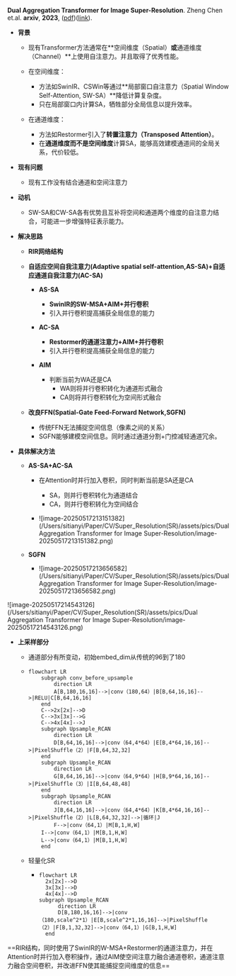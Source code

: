 **Dual Aggregation Transformer for Image Super-Resolution**. Zheng Chen et.al. **arxiv**, **2023**, ([pdf](assets/pdfs/Dual_Aggregation_Transformer_for_Image_Super-Resolution.pdf))([link](http://arxiv.org/abs/2308.03364v2)).

- **背景**

  - 现有Transformer方法通常在**空间维度（Spatial）**或**通道维度（Channel）**上使用自注意力。并且取得了优秀性能。

  - 在空间维度：

    - 方法如SwinIR、CSWin等通过**局部窗口自注意力（Spatial Window Self-Attention, SW-SA）**降低计算复杂度。
    - 只在局部窗口内计算SA，牺牲部分全局信息以提升效率。

  - 在通道维度：

    - 方法如Restormer引入了**转置注意力（Transposed Attention）**。
    - 在**通道维度而不是空间维度**计算SA，能够高效建模通道间的全局关系，代价较低。

- **现有问题**

  - 现有工作没有结合通道和空间注意力
- **动机**

  - SW-SA和CW-SA各有优势且互补将空间和通道两个维度的自注意力结合，可能进一步增强特征表示能力。

- **解决思路**
  - **RIR网络结构**
  - **自适应空间自我注意力(Adaptive spatial self-attention,AS-SA)+自适应通道自我注意力(AC-SA)**
    - **AS-SA**
      - **SwinIR的SW-MSA+AIM+并行卷积**
      - 引入并行卷积提高捕获全局信息的能力

    - **AC-SA**
      - **Restormer的通道注意力+AIM+并行卷积**
      - 引入并行卷积提高捕获全局信息的能力

    - **AIM**
      - 判断当前为WA还是CA
        - WA则将并行卷积转化为通道形式融合
        - CA则将并行卷积转化为空间形式融合

  - **改良FFN(Spatial-Gate Feed-Forward Network,SGFN)**
    - 传统FFN无法捕捉空间信息（像素之间的关系）
    - SGFN能够建模空间信息。同时通过通道分割+门控减轻通道冗余。

- **具体解决方法**
  - **AS-SA+AC-SA**
    - 在Attention时并行加入卷积，同时判断当前是SA还是CA
      - SA，则并行卷积转化为通道结合
      - CA，则并行卷积转化为空间结合

    - ![image-20250517213151382](/Users/sitianyi/Paper/CV/Super_Resolution(SR)/assets/pics/Dual Aggregation Transformer for Image Super-Resolution/image-20250517213151382.png)

  - **SGFN**
    - ![image-20250517213656582](/Users/sitianyi/Paper/CV/Super_Resolution(SR)/assets/pics/Dual Aggregation Transformer for Image Super-Resolution/image-20250517213656582.png)

![image-20250517214543126](/Users/sitianyi/Paper/CV/Super_Resolution(SR)/assets/pics/Dual Aggregation Transformer for Image Super-Resolution/image-20250517214543126.png)

- **上采样部分**

  - 通道部分有所变动，初始embed_dim从传统的96到了180

  - ```mermaid
    flowchart LR
    	subgraph conv_before_upsample
    		direction LR
    		A[B,180,16,16]-->|conv（180,64）|B[B,64,16,16]-->|RELU|C[B,64,16,16]
    	end
    	C-->2x[2x]-->D
    	C-->3x[3x]-->G
    	C-->4x[4x]-->J
    	subgraph Upsample_RCAN
    		direction LR
    		D[B,64,16,16]-->|conv（64,4*64）|E[B,4*64,16,16]-->|PixelShuffle（2）|F[B,64,32,32]
    	end
    	subgraph Upsample_RCAN
    		direction LR
    		G[B,64,16,16]-->|conv（64,9*64）|H[B,9*64,16,16]-->|PixelShuffle（3）|I[B,64,48,48]
    	end
    	subgraph Upsample_RCAN
    		direction LR
    		J[B,64,16,16]-->|conv（64,4*64）|K[B,4*64,16,16]-->|PixelShuffle（2）|L[B,64,32,32]-->|循环|J
    		F-->|conv（64,1）|M[B,1,H,W]
        I-->|conv（64,1）|M[B,1,H,W]
        L-->|conv（64,1）|M[B,1,H,W]
    	end
    
    ```

  - 轻量化SR
  
    - ```mermaid
      flowchart LR
      	2x[2x]-->D
      	3x[3x]-->D
      	4x[4x]-->D
      subgraph Upsample_RCAN
      		direction LR
      		D[B,180,16,16]-->|conv（180,scale^2*1）|E[B,scale^2*1,16,16]-->|PixelShuffle（2）|F[B,1,32,32]-->|conv（64,1）|G[B,1,H,W]
      	end
      ```
  
    
  
    



==RIR结构，同时使用了SwinIR的W-MSA+Restormer的通道注意力，并在Attention时并行加入卷积操作，通过AIM使空间注意力融合通道卷积，通道注意力融合空间卷积，并改进FFN使其能捕捉空间维度的信息==